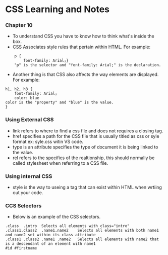 # CSS Learning and Notes
### Chapter 10 
- To understand CSS you have to know how to think what's inside the box. 
- CSS Associates style rules that pertain within HTML. 
For example: 
``` 
    p {
        font-family: Arial;}
    "p" is the selector and "font-family: Arial;" is the declaration. 
```
- Another thing is that CSS also affects the way elements are displayed. For example: 
```
h1, h2, h3 { 
    font-family: Arial; 
    color: blue
color is the "property" and "blue" is the value. 
}
```
### Using External CSS 
- link refers to where to find a css file and does not requires a closing tag. 
- href specifies a path for the CSS file that is usually titled as css or syle format ex: syle.css witin VS code. 
- type is an attribute specifies the type of document it is being linked to the value. 
- rel refers to the specifics of the realtionship, this should normally be called stylesheet when referring to a CSS file. 

### Using internal CSS 
- style is the way to useing a tag that can exist within HTML when wrtiing out your code. 

### CCS Selectors 
- Below is an example of the CSS selectors. 
``` 
.class	.intro	Selects all elements with class="intro"
.class1.class2	.name1.name2	Selects all elements with both name1 and name2 set within its class attribute
.class1 .class2	.name1 .name2	Selects all elements with name2 that is a descendant of an element with name1
#id	#firstname	
```